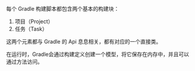 每个 Gradle 构建脚本都包含两个基本的构建块：

1. 项目（Project）
2. 任务（Task）


这两个元素都与 Gradle 的 Api 息息相关，都有对应的一个直接类。

在运行时，Gradle会通过构建定义创建一个模型，将它保存在内存中，并且可以通过方法访问。